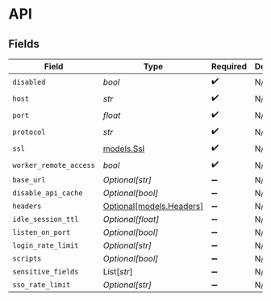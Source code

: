 # API


## Fields

| Field                                            | Type                                             | Required                                         | Description                                      |
| ------------------------------------------------ | ------------------------------------------------ | ------------------------------------------------ | ------------------------------------------------ |
| `disabled`                                       | *bool*                                           | :heavy_check_mark:                               | N/A                                              |
| `host`                                           | *str*                                            | :heavy_check_mark:                               | N/A                                              |
| `port`                                           | *float*                                          | :heavy_check_mark:                               | N/A                                              |
| `protocol`                                       | *str*                                            | :heavy_check_mark:                               | N/A                                              |
| `ssl`                                            | [models.Ssl](../models/ssl.md)                   | :heavy_check_mark:                               | N/A                                              |
| `worker_remote_access`                           | *bool*                                           | :heavy_check_mark:                               | N/A                                              |
| `base_url`                                       | *Optional[str]*                                  | :heavy_minus_sign:                               | N/A                                              |
| `disable_api_cache`                              | *Optional[bool]*                                 | :heavy_minus_sign:                               | N/A                                              |
| `headers`                                        | [Optional[models.Headers]](../models/headers.md) | :heavy_minus_sign:                               | N/A                                              |
| `idle_session_ttl`                               | *Optional[float]*                                | :heavy_minus_sign:                               | N/A                                              |
| `listen_on_port`                                 | *Optional[bool]*                                 | :heavy_minus_sign:                               | N/A                                              |
| `login_rate_limit`                               | *Optional[str]*                                  | :heavy_minus_sign:                               | N/A                                              |
| `scripts`                                        | *Optional[bool]*                                 | :heavy_minus_sign:                               | N/A                                              |
| `sensitive_fields`                               | List[*str*]                                      | :heavy_minus_sign:                               | N/A                                              |
| `sso_rate_limit`                                 | *Optional[str]*                                  | :heavy_minus_sign:                               | N/A                                              |